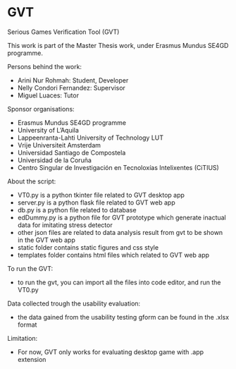 # GVT
Serious Games Verification Tool (GVT)

This work is part of the Master Thesis work, under Erasmus Mundus SE4GD programme.

Persons behind the work:
- Arini Nur Rohmah: Student, Developer
- Nelly Condori Fernandez: Supervisor
- Miguel Luaces: Tutor
  

Sponsor organisations:
- Erasmus Mundus SE4GD programme
- University of L’Aquila
- Lappeenranta-Lahti University of Technology LUT
- Vrije Universiteit Amsterdam
- Universidad Santiago de Compostela
- Universidad de la Coruña
- Centro Singular de Investigación en Tecnoloxías Intelixentes (CiTIUS)


About the script:
- VT0.py is a python tkinter file related to GVT desktop app
- server.py is a python flask file related to GVT web app
- db.py is a python file related to database
- edDummy.py is a python file for GVT prototype which generate inactual data for imitating stress detector
- other json files are related to data analysis result from gvt to be shown in the GVT web app
- static folder contains static figures and css style
- templates folder contains html files which related to GVT web app



To run the GVT:
- to run the gvt, you can import all the files into code editor, and run the VT0.py



Data collected trough the usability evaluation:
- the data gained from the usability testing gform can be found in the .xlsx format


Limitation:
- For now, GVT only works for evaluating desktop game with .app extension












